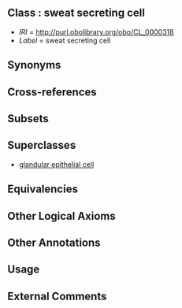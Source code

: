 
## Class : sweat secreting cell

 * *IRI* = http://purl.obolibrary.org/obo/CL_0000318
 * *Label* = sweat secreting cell

## Synonyms


## Cross-references


## Subsets


## Superclasses

 * [glandular epithelial cell](../../CL/50/CL_0000150.md)

## Equivalencies


## Other Logical Axioms


## Other Annotations


## Usage


## External Comments

